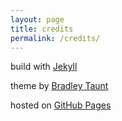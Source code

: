 ```yaml
---
layout: page
title: credits
permalink: /credits/
---
```


build with [Jekyll](https://jekyllrb.com/)

theme by [Bradley Taunt](https://bradleytaunt.com/)

hosted on [GitHub Pages](https://pages.github.com/)

